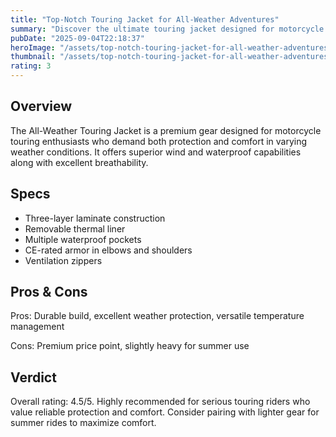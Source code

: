 ```yaml
---
title: "Top-Notch Touring Jacket for All-Weather Adventures"
summary: "Discover the ultimate touring jacket designed for motorcycle enthusiasts seeking comfort and protection."
pubDate: "2025-09-04T22:18:37"
heroImage: "/assets/top-notch-touring-jacket-for-all-weather-adventures-hero.jpg"
thumbnail: "/assets/top-notch-touring-jacket-for-all-weather-adventures-thumb.jpg"
rating: 3
---
```


<h2>Overview</h2>
<p>The All-Weather Touring Jacket is a premium gear designed for motorcycle touring enthusiasts who demand both protection and comfort in varying weather conditions. It offers superior wind and waterproof capabilities along with excellent breathability.</p>
<h2>Specs</h2>
<ul>
  <li>Three-layer laminate construction</li>
  <li>Removable thermal liner</li>
  <li>Multiple waterproof pockets</li>
  <li>CE-rated armor in elbows and shoulders</li>
  <li>Ventilation zippers</li>
</ul>
<h2>Pros & Cons</h2>
<p>Pros: Durable build, excellent weather protection, versatile temperature management</p>
<p>Cons: Premium price point, slightly heavy for summer use</p>
<h2>Verdict</h2>
<p>Overall rating: 4.5/5. Highly recommended for serious touring riders who value reliable protection and comfort. Consider pairing with lighter gear for summer rides to maximize comfort.</p>